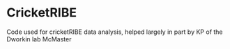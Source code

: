 # CricketRIBE
Code used for cricketRIBE data analysis, helped largely in part by KP of the Dworkin lab McMaster
